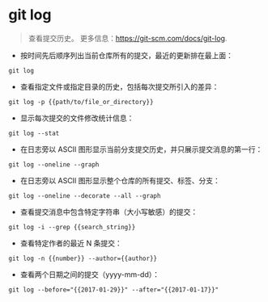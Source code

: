 # git log

> 查看提交历史。
> 更多信息：<https://git-scm.com/docs/git-log>.

- 按时间先后顺序列出当前仓库所有的提交，最近的更新排在最上面：

`git log`

- 查看指定文件或指定目录的历史，包括每次提交所引入的差异：

`git log -p {{path/to/file_or_directory}}`

- 显示每次提交的文件修改统计信息：

`git log --stat`

- 在日志旁以 ASCII 图形显示当前分支提交历史，并只展示提交消息的第一行：

`git log --oneline --graph`

- 在日志旁以 ASCII 图形显示整个仓库的所有提交、标签、分支：

`git log --oneline --decorate --all --graph`

- 查看提交消息中包含特定字符串（大小写敏感）的提交：

`git log -i --grep {{search_string}}`

- 查看特定作者的最近 N 条提交：

`git log -n {{number}} --author={{author}}`

- 查看两个日期之间的提交（yyyy-mm-dd）：

`git log --before="{{2017-01-29}}" --after="{{2017-01-17}}"`
